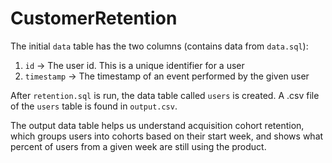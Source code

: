 # CustomerRetention

The initial `data` table has the two columns (contains data from `data.sql`): 
  1. `id` → The user id. This is a unique identifier for a user
  2. `timestamp` → The timestamp of an event performed by the given user
 
After ```retention.sql``` is run, the data table called `users` is created. A .csv file of the `users` table is found in `output.csv`.

The output data table helps us understand acquisition cohort retention, which groups users into cohorts based on their start week, and shows what percent of users from a given week are still using the product. 
